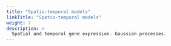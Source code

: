 ```yaml
---
title: "Spatio-temporal models"
linkTitle: "Spatio-temporal models"
weight: 7
description: >
  Spatial and temporal gene expression. Gaussian processes.
---
```


